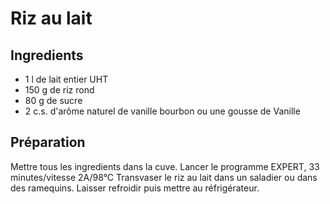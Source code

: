 # Riz au lait

## Ingredients

- 1 l de lait entier UHT
- 150 g de riz rond
- 80 g de sucre
- 2 c.s. d'arôme naturel de vanille bourbon ou une gousse de Vanille

## Préparation

Mettre tous les ingredients dans la cuve.
Lancer le programme EXPERT, 33 minutes/vitesse 2A/98°C
Transvaser le riz au lait dans un saladier ou dans des ramequins. 
Laisser refroidir puis mettre au réfrigérateur.
